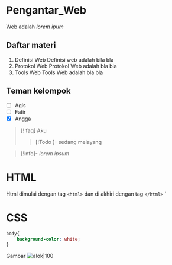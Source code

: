 # Pengantar_Web
Web adalah *lorem ipum*
## Daftar materi
1.  Definisi Web
	 Definisi web adalah bila bla
2.  Protokol Web
	 Protokol Web adalah bla bla
3.  Tools Web
	 Tools Web adalah bla bla
## Teman kelompok
- [ ] Agis 
- [ ] Fatir
- [x] Angga 

>[! faq] Aku
 >> [!Todo ]- sedang melayang

>[!info]- *lorem ipsum*
 
# HTML
Html dimulai dengan tag `<html>` dan di akhiri dengan tag `</html>`
`
# CSS
```css
body{
    background-color: white;
}
```



Gambar
![alok|100](Aset/alok.jpg)
